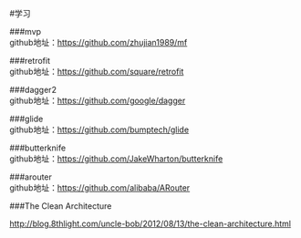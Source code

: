 #学习

###mvp  
github地址：https://github.com/zhujian1989/mf

###retrofit  
github地址：https://github.com/square/retrofit

###dagger2  
github地址：https://github.com/google/dagger

###glide  
github地址：https://github.com/bumptech/glide

###butterknife  
github地址：https://github.com/JakeWharton/butterknife

###arouter  
github地址：https://github.com/alibaba/ARouter

###The Clean Architecture  

http://blog.8thlight.com/uncle-bob/2012/08/13/the-clean-architecture.html

